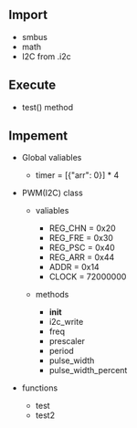 ## Import
- smbus
- math
- I2C from .i2c

## Execute
- test() method

## Impement
- Global valiables
  - timer = [{"arr": 0}] * 4

- PWM(I2C) class
  - valiables
    - REG_CHN = 0x20
    - REG_FRE = 0x30
    - REG_PSC = 0x40
    - REG_ARR = 0x44
    - ADDR = 0x14
    - CLOCK = 72000000

  - methods
    - __init__
    - i2c_write
    - freq
    - prescaler
    - period
    - pulse_width
    - pulse_width_percent

- functions
  - test
  - test2
